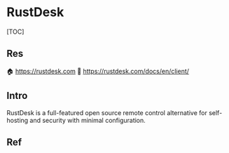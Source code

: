 # RustDesk

[TOC]



## Res
🏠 https://rustdesk.com
📂 https://rustdesk.com/docs/en/client/



## Intro
RustDesk is a full-featured open source remote control alternative for self-hosting and security with minimal configuration.



## Ref

